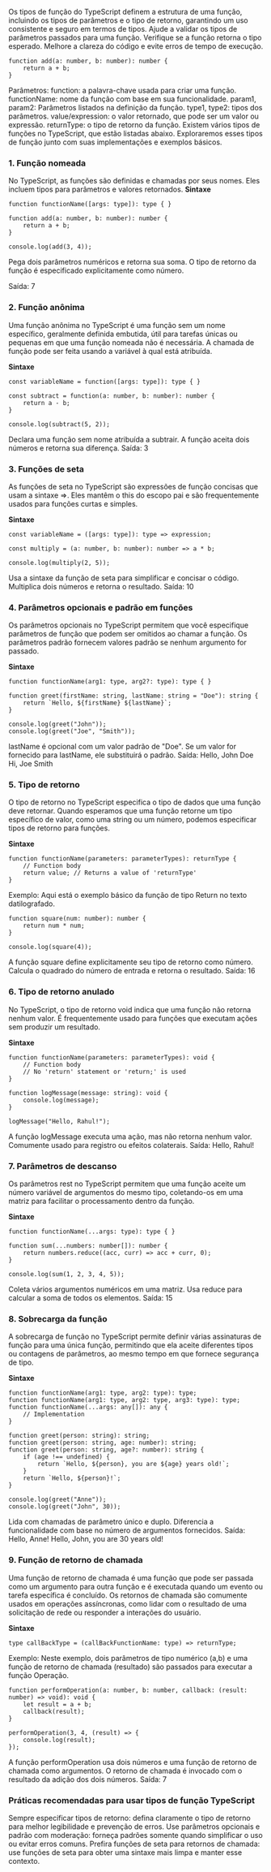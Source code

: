 Os tipos de função do TypeScript definem a estrutura de uma função, incluindo os tipos de parâmetros e o tipo de retorno, garantindo um uso consistente e seguro em termos de tipos.
Ajude a validar os tipos de parâmetros passados para uma função.
Verifique se a função retorna o tipo esperado.
Melhore a clareza do código e evite erros de tempo de execução.

```
function add(a: number, b: number): number {
    return a + b;
}
```

Parâmetros:
function: a palavra-chave usada para criar uma função.
functionName: nome da função com base em sua funcionalidade.
param1, param2: Parâmetros listados na definição da função.
type1, type2: tipos dos parâmetros.
value/expression: o valor retornado, que pode ser um valor ou expressão.
returnType: o tipo de retorno da função.
Existem vários tipos de funções no TypeScript, que estão listadas abaixo. Exploraremos esses tipos de função junto com suas implementações e exemplos básicos.

### 1. Função nomeada
No TypeScript, as funções são definidas e chamadas por seus nomes. Eles incluem tipos para parâmetros e valores retornados.
**Sintaxe**
```
function functionName([args: type]): type { }
```

```
function add(a: number, b: number): number {
    return a + b;
}

console.log(add(3, 4));
```

Pega dois parâmetros numéricos e retorna sua soma.
O tipo de retorno da função é especificado explicitamente como número.

Saída: 7

### 2. Função anônima
Uma função anônima no TypeScript é uma função sem um nome específico, geralmente definida embutida, útil para tarefas únicas ou pequenas em que uma função nomeada não é necessária. A chamada de função pode ser feita usando a variável à qual está atribuída.

**Sintaxe**
```
const variableName = function([args: type]): type { }
```

```
const subtract = function(a: number, b: number): number {
    return a - b;
}

console.log(subtract(5, 2));
```

Declara uma função sem nome atribuída a subtrair.
A função aceita dois números e retorna sua diferença.
Saída: 3

### 3. Funções de seta
As funções de seta no TypeScript são expressões de função concisas que usam a sintaxe =>. Eles mantêm o this do escopo pai e são frequentemente usados para funções curtas e simples.

**Sintaxe**
```
const variableName = ([args: type]): type => expression;
```

```
const multiply = (a: number, b: number): number => a * b;

console.log(multiply(2, 5));
```

Usa a sintaxe da função de seta para simplificar e concisar o código.
Multiplica dois números e retorna o resultado.
Saída: 10

### 4. Parâmetros opcionais e padrão em funções
Os parâmetros opcionais no TypeScript permitem que você especifique parâmetros de função que podem ser omitidos ao chamar a função. Os parâmetros padrão fornecem valores padrão se nenhum argumento for passado.

**Sintaxe**
```
function functionName(arg1: type, arg2?: type): type { }
```

```
function greet(firstName: string, lastName: string = "Doe"): string {
    return `Hello, ${firstName} ${lastName}`;
}

console.log(greet("John"));
console.log(greet("Joe", "Smith"));
```

lastName é opcional com um valor padrão de "Doe".
Se um valor for fornecido para lastName, ele substituirá o padrão.
Saída:
Hello, John Doe
Hi, Joe Smith

### 5. Tipo de retorno
O tipo de retorno no TypeScript especifica o tipo de dados que uma função deve retornar. Quando esperamos que uma função retorne um tipo específico de valor, como uma string ou um número, podemos especificar tipos de retorno para funções.

**Sintaxe**
```
function functionName(parameters: parameterTypes): returnType {  
    // Function body  
    return value; // Returns a value of 'returnType'  
}
```

Exemplo: Aqui está o exemplo básico da função de tipo Return no texto datilografado.
```
function square(num: number): number {
    return num * num;
}

console.log(square(4));
```

A função square define explicitamente seu tipo de retorno como número.
Calcula o quadrado do número de entrada e retorna o resultado.
Saída: 16

### 6. Tipo de retorno anulado
No TypeScript, o tipo de retorno void indica que uma função não retorna nenhum valor. É frequentemente usado para funções que executam ações sem produzir um resultado.

**Sintaxe**
```
function functionName(parameters: parameterTypes): void {  
    // Function body  
    // No 'return' statement or 'return;' is used  
}
```

```
function logMessage(message: string): void {
    console.log(message);
}

logMessage("Hello, Rahul!");
```

A função logMessage executa uma ação, mas não retorna nenhum valor.
Comumente usado para registro ou efeitos colaterais.
Saída:
 Hello, Rahul!

### 7. Parâmetros de descanso
Os parâmetros rest no TypeScript permitem que uma função aceite um número variável de argumentos do mesmo tipo, coletando-os em uma matriz para facilitar o processamento dentro da função.

**Sintaxe**
```
function functionName(...args: type): type { }
```

```
function sum(...numbers: number[]): number {
    return numbers.reduce((acc, curr) => acc + curr, 0);
}

console.log(sum(1, 2, 3, 4, 5));
```

Coleta vários argumentos numéricos em uma matriz.
Usa reduce para calcular a soma de todos os elementos.
Saída: 15

### 8. Sobrecarga da função
A sobrecarga de função no TypeScript permite definir várias assinaturas de função para uma única função, permitindo que ela aceite diferentes tipos ou contagens de parâmetros, ao mesmo tempo em que fornece segurança de tipo.

**Sintaxe**
```
function functionName(arg1: type, arg2: type): type;  
function functionName(arg1: type, arg2: type, arg3: type): type;  
function functionName(...args: any[]): any {  
    // Implementation  
}
```

```
function greet(person: string): string;
function greet(person: string, age: number): string;
function greet(person: string, age?: number): string {
    if (age !== undefined) {
        return `Hello, ${person}, you are ${age} years old!`;
    }
    return `Hello, ${person}!`;
}

console.log(greet("Anne"));
console.log(greet("John", 30));
```

Lida com chamadas de parâmetro único e duplo.
Diferencia a funcionalidade com base no número de argumentos fornecidos.
Saída:
Hello, Anne!
Hello, John, you are 30 years old!

### 9. Função de retorno de chamada
Uma função de retorno de chamada é uma função que pode ser passada como um argumento para outra função e é executada quando um evento ou tarefa específica é concluído. Os retornos de chamada são comumente usados em operações assíncronas, como lidar com o resultado de uma solicitação de rede ou responder a interações do usuário.

**Sintaxe**
```
type callBackType = (callBackFunctionName: type) => returnType;
```
Exemplo: Neste exemplo, dois parâmetros de tipo numérico (a,b) e uma função de retorno de chamada (resultado) são passados para executar a função Operação.
```
function performOperation(a: number, b: number, callback: (result: number) => void): void {
    let result = a + b;
    callback(result);
}

performOperation(3, 4, (result) => {
    console.log(result);
});
```

A função performOperation usa dois números e uma função de retorno de chamada como argumentos.
O retorno de chamada é invocado com o resultado da adição dos dois números.
Saída: 7

### Práticas recomendadas para usar tipos de função TypeScript

Sempre especificar tipos de retorno: defina claramente o tipo de retorno para melhor legibilidade e prevenção de erros.
Use parâmetros opcionais e padrão com moderação: forneça padrões somente quando simplificar o uso ou evitar erros comuns.
Prefira funções de seta para retornos de chamada: use funções de seta para obter uma sintaxe mais limpa e manter esse contexto.

